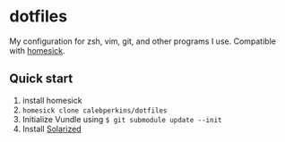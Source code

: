 dotfiles
========

My configuration for zsh, vim, git, and other programs I use. Compatible with [homesick](https://github.com/technicalpickles/homesick).

Quick start
-----------

1. install homesick
2. `homesick clone calebperkins/dotfiles`
3. Initialize Vundle using `$ git submodule update --init` 
4. Install [Solarized](https://github.com/tomislav/osx-terminal.app-colors-solarized)
